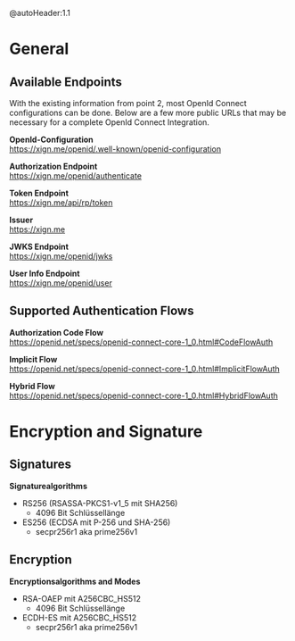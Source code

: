 @autoHeader:1.1

# General
## Available Endpoints
With the existing information from point 2, most OpenId Connect configurations can be done. Below are a few more public URLs that may be necessary for a complete OpenId Connect Integration.

**OpenId-Configuration**  
https://xign.me/openid/.well-known/openid-configuration

**Authorization Endpoint**  
https://xign.me/openid/authenticate

**Token Endpoint**  
https://xign.me/api/rp/token

**Issuer**  
https://xign.me

**JWKS Endpoint**  
https://xign.me/openid/jwks

**User Info Endpoint**  
https://xign.me/openid/user


## Supported Authentication Flows

**Authorization Code Flow**  
https://openid.net/specs/openid-connect-core-1_0.html#CodeFlowAuth

**Implicit Flow**  
https://openid.net/specs/openid-connect-core-1_0.html#ImplicitFlowAuth

**Hybrid Flow**  
https://openid.net/specs/openid-connect-core-1_0.html#HybridFlowAuth


# Encryption and Signature
## Signatures
**Signaturealgorithms**  
* RS256 (RSASSA-PKCS1-v1_5 mit SHA256)
    * 4096 Bit Schlüssellänge
* ES256 (ECDSA mit P-256 und SHA-256)
    * secpr256r1 aka prime256v1

## Encryption
**Encryptionsalgorithms and Modes**  
* RSA-OAEP mit A256CBC_HS512
    * 4096 Bit Schlüssellänge
* ECDH-ES mit A256CBC_HS512
    * secpr256r1 aka prime256v1

